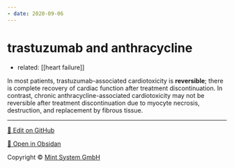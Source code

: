 ```yaml
---
- date: 2020-09-06
---
```


# trastuzumab and anthracycline

- related: [[heart failure]]

<!-- medication cardiomyopathy, anthracycline vs trastuzumab -->

In most patients, trastuzumab-associated cardiotoxicity is **reversible**; there is complete recovery of cardiac function after treatment  discontinuation. In contrast, chronic anthracycline-associated  cardiotoxicity may not be reversible after treatment discontinuation due to myocyte necrosis, destruction, and replacement by fibrous tissue.


<hr>

[📝 Edit on GitHub](https://github.com/Mint-System/Knowledge/blob/master/trastuzumab%20and%20anthracycline.md)

[📂 Open in Obsidan](obsidian://open?vault=Knowledge%20Mint%20System&file=trastuzumab%20and%20anthracycline.md ':target=_self')

<footer>Copyright © <a href="https://www.mint-system.ch/">Mint System GmbH</a></footer>